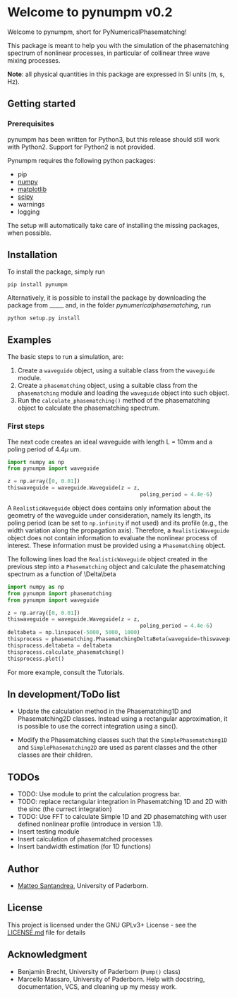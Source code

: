 # Welcome to pynumpm v0.2

Welcome to pynumpm, short for PyNumericalPhasematching! 

This package is meant to help you with the simulation of the phasematching spectrum of nonlinear processes, in particular of collinear three wave mixing processes.

**Note**: all physical quantities in this package are expressed in SI units (m, s, Hz).

## Getting started

### Prerequisites
pynumpm has been written for Python3, but this release should still work with Python2. Support for Python2 is not provided.

Pynumpm requires the following python packages:
    
* pip
* [numpy](http://www.numpy.org/)    
* [matplotlib](https://matplotlib.org)
* [scipy](https://www.scipy.org/)
* warnings
* logging
   
The setup will automatically take care of installing the missing packages, when possible.   

## Installation
To install the package, simply run 

`pip install pynumpm`

Alternatively, it is possible to install the package by downloading the package from _____ and, in the folder *pynumericalphasematching*, run

`python setup.py install`

## Examples 

The basic steps to run a simulation, are:

1. Create a `waveguide` object, using a suitable class from the `waveguide` module.
2. Create a `phasematching` object, using a suitable class from the `phasematching` module and loading the `waveguide` 
object into such object.
3. Run the `calculate_phasematching()` method of the phasematching object to calculate the phasematching spectrum.

### First steps
The next code creates an ideal waveguide with length L = 10mm and a poling period of 4.4$\mu$ um.
```python
import numpy as np
from pynumpm import waveguide

z = np.array([0, 0.01])
thiswaveguide = waveguide.Waveguide(z = z,
                                          poling_period = 4.4e-6)                                          
``` 
A `RealisticWaveguide` object does contains only information about the geometry of the waveguide under consideration, namely its 
length, its poling period (can be set to `np.infinity` if not used) and its profile (e.g., the width variation along the 
propagation axis). 
Therefore, a `RealisticWaveguide` object does not contain information to evaluate the nonlinear process of interest. 
These information must be provided using a `Phasematching` object.

The following lines load the `RealisticWaveguide` object created in the previous step into a `Phasematching` object and calculate
the phasematching spectrum as a function of \Delta\beta
```python
import numpy as np
from pynumpm import phasematching
from pynumpm import waveguide

z = np.array([0, 0.01])
thiswaveguide = waveguide.Waveguide(z = z,
                                          poling_period = 4.4e-6)   
deltabeta = np.linspace(-5000, 5000, 1000)
thisprocess = phasematching.PhasematchingDeltaBeta(waveguide=thiswaveguide)
thisprocess.deltabeta = deltabeta
thisprocess.calculate_phasematching()
thisprocess.plot()
```

For more example, consult the Tutorials.


## In development/ToDo list

* Update the calculation method in the Phasematching1D and Phasematching2D classes. Instead using a rectangular 
approximation, it is possible to use the correct integration using a sinc().

* Modify the Phasematching classes such that the `SimplePhasematching1D` and 
`SimplePhasematching2D` are used as parent classes and the other classes are their children. 

## TODOs

* TODO: Use module to print the calculation progress bar.
* TODO: replace rectangular integration in Phasematching 1D and 2D with the sinc (the currect integration)
* TODO: Use FFT to calculate Simple 1D and 2D phasematching with user defined nonlinear profile
  (introduce in version 1.1).
* Insert testing module
* Insert calculation of phasematched processes
* Insert bandwidth estimation (for 1D functions)

## Author

* [Matteo Santandrea](mailto:mattsantand@gmail.com), University of Paderborn.

## License 

This project is licensed under the GNU GPLv3+ License - see the [LICENSE.md](LICENSE.md) file for details

## Acknowledgment
* Benjamin Brecht, University of Paderborn (`Pump()` class)
* Marcello Massaro, University of Paderborn. Help with docstring, documentation, VCS, and cleaning up my messy work.